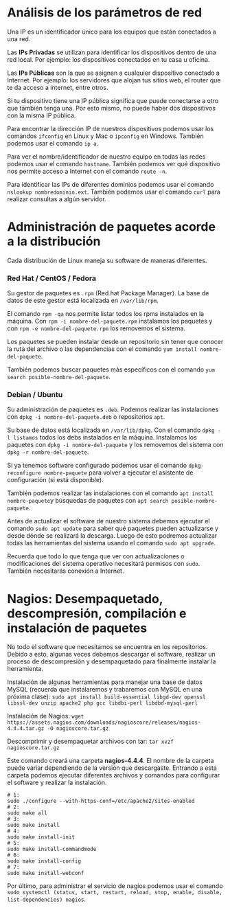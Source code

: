 # Análisis de los parámetros de red

Una IP es un identificador único para los equipos que están conectados a una red.

Las **IPs Privadas** se utilizan para identificar los dispositivos dentro de una red local. Por ejemplo: los dispositivos conectados en tu casa u oficina.

Las **IPs Públicas** son la que se asignan a cualquier dispositivo conectado a Internet. Por ejemplo: los servidores que alojan tus sitios web, el router que te da acceso a internet, entre otros.

Si tu dispositivo tiene una IP pública significa que puede conectarse a otro que también tenga una. Por esto mismo, no puede haber dos dispositivos con la misma IP pública.

Para encontrar la dirección IP de nuestros dispositivos podemos usar los comandos `ifconfig` en Linux y Mac o `ipconfig` en Windows. También podemos usar el comando `ip a`.

Para ver el nombre/identificador de nuestro equipo en todas las redes podemos usar el comando `hostname`. También podemos ver qué dispositivo nos permite acceso a Internet con el comando `route -n`.

Para identificar las IPs de diferentes dominios podemos usar el comando `nslookup nombredominio.ext`. También podemos usar el comando `curl` para realizar consultas a algún servidor.

# Administración de paquetes acorde a la distribución

Cada distribución de Linux maneja su software de maneras diferentes.

### Red Hat / CentOS / Fedora

Su gestor de paquetes es `.rpm` (Red hat Package Manager). La base de datos de este gestor está localizada en `/var/lib/rpm`.

El comando `rpm -qa` nos permite listar todos los rpms instalados en la máquina. Con `rpm -i nombre-del-paquete.rpm` instalamos los paquetes y con `rpm -e nombre-del-paquete.rpm` los removemos el sistema.

Los paquetes se pueden instalar desde un repositorio sin tener que conocer la ruta del archivo o las dependencias con el comando `yum install nombre-del-paquete`.

También podemos buscar paquetes más específicos con el comando `yum search posible-nombre-del-paquete`.

### Debian / Ubuntu

Su administración de paquetes es `.deb`. Podemos realizar las instalaciones con `dpkg -i nombre-del-paquete.deb` o repositorios `apt`.

Su base de datos está localizada en `/var/lib/dpkg`. Con el comando `dpkg -l listamos` todos los debs instalados en la máquina. Instalamos los paquetes con `dpkg -i nombre-del-paquete` y los removemos del sistema con `dpkg -r nombre-del-paquete`.

Si ya tenemos software configurado podemos usar el comando `dpkg-reconfigure nombre-paquete` para volver a ejecutar el asistente de configuración (si está disponible).

También podemos realizar las instalaciones con el comando `apt install nombre-paquete`y búsquedas de paquetes con `apt search posible-nombre-paquete`.

Antes de actualizar el software de nuestro sistema debemos ejecutar el comando `sudo apt update` para saber qué paquetes pueden actualizarse y desde dónde se realizará la descarga. Luego de esto podremos actualizar todas las herramientas del sistema usando el comando `sudo apt upgrade`.

Recuerda que todo lo que tenga que ver con actualizaciones o modificaciones del sistema operativo necesitará permisos con `sudo`. También necesitarás conexión a Internet.

# Nagios: Desempaquetado, descompresión, compilación e instalación de paquetes

No todo el software que necesitamos se encuentra en los repositorios. Debido a esto, algunas veces debemos descargar el software, realizar un proceso de descompresión y desempaquetado para finalmente instalar la herramienta.

Instalación de algunas herramientas para manejar una base de datos MySQL (recuerda que instalaremos y trabaremos con MySQL en una próxima clase):
`sudo apt install build-essential libgd-dev openssl libssl-dev unzip apache2 php gcc libdbi-perl libdbd-mysql-perl`

Instalación de Nagios:
`wget https://assets.nagios.com/downloads/nagioscore/releases/nagios-4.4.4.tar.gz -O nagioscore.tar.gz`

Descomprimir y desempaquetar archivos con tar:
`tar xvzf nagioscore.tar.gz`

Este comando creará una carpeta **nagios-4.4.4**. El nombre de la carpeta puede variar dependiendo de la versión que descargaste. Entrando a esta carpeta podemos ejecutar diferentes archivos y comandos para configurar el software y realizar la instalación.

```
# 1:
sudo ./configure --with-https-conf=/etc/apache2/sites-enabled
# 2:
sudo make all
# 3:
sudo make install
# 4:
sudo make install-init
# 5:
sudo make install-commandmode
# 6:
sudo make install-config
# 7:
sudo make install-webconf
```

Por último, para administrar el servicio de nagios podemos usar el comando `sudo systemctl (status, start, restart, reload, stop, enable, disable, list-dependencies) nagios`.

